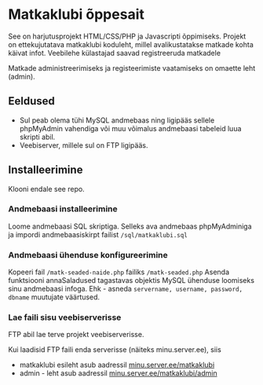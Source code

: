 # Matkaklubi õppesait
See on harjutusprojekt HTML/CSS/PHP ja Javascripti õppimiseks.
Projekt on ettekujutatava matkaklubi koduleht, millel avalikustatakse
matkade kohta käivat infot. Veebilehe külastajad saavad registreeruda
matkadele

Matkade administreerimiseks ja registeerimiste vaatamiseks on omaette leht (admin).

## Eeldused
- Sul peab olema tühi MySQL andmebaas ning ligipääs sellele phpMyAdmin vahendiga või
muu võimalus  andmebaasi tabeleid luua skripti abil.
- Veebiserver, millele sul on FTP ligipääs.

## Installeerimine
Klooni endale see repo.

### Andmebaasi installeerimine
Loome andmebaasi SQL skriptiga. Selleks ava andmebaas phpMyAdminiga ja impordi 
andmebaasiskirpt failist `/sql/matkaklubi.sql`

### Andmebaasi ühenduse konfigureerimine
Kopeeri fail `/matk-seaded-naide.php` failiks `/matk-seaded.php`
Asenda funktsiooni annaSaladused tagastavas objektis MySQL ühenduse loomiseks sinu andmebaasi infoga. 
Ehk - asneda `servername, username, password, dbname` muutujate väärtused.

### Lae faili sisu veebiserverisse
FTP abil lae terve projekt veebiserverisse. 

Kui laadisid FTP faili enda serverisse (näiteks minu.server.ee), siis 
- matkaklubi esileht asub aadressil [minu.server.ee/matkaklubi](minu.server.ee/matkaklubi)
- admin - leht asub aadressil [minu.server.ee/matkaklubi/admin](minu.server.ee/matkaklubi/admin)
